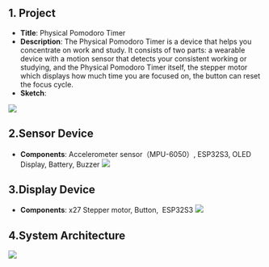 ## **1\. Project**

*   **Title**: Physical Pomodoro Timer
*   **Description**: The Physical Pomodoro Timer is a device that helps you concentrate on work and study. It consists of two parts: a wearable device with a motion sensor that detects your consistent working or studying, and the Physical Pomodoro Timer itself, the stepper motor which displays how much time you are focused on, the button can reset the focus cycle.
*   **Sketch**: 

![](https://33333.cdn.cke-cs.com/kSW7V9NHUXugvhoQeFaf/images/e1ad0ce70774fa232ec423c8ae58eb8e8feec0369708e944.png)

## **2.Sensor Device**

*   **Components**: Accelerometer sensor（MPU-6050）, ESP32S3, OLED Display, Battery, Buzzer
![](https://33333.cdn.cke-cs.com/kSW7V9NHUXugvhoQeFaf/images/1a4c69fc0762759dce83a0a6dd07375222a5742ed5ad1b41.png)

## **3.Display Device**

*   **Components**: x27 Stepper motor, Button,  ESP32S3
![](https://33333.cdn.cke-cs.com/kSW7V9NHUXugvhoQeFaf/images/89f95af9cd4f89f71ce9560298b3fc87dc440c5b86066257.png)

## **4.System Architecture**

![](https://33333.cdn.cke-cs.com/kSW7V9NHUXugvhoQeFaf/images/d5e15511d0dc235c5c19cf31adcb90b9f6ab5fe0b9aa5c5e.jpg)

